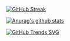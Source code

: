 [![GitHub Streak](https://streak-stats.demolab.com?user=breakstring&theme=solarized-dark&locale=zh&date_format=%5BY.%5Dn.j)](https://git.io/streak-stats)

<!--
**breakstring/breakstring** is a ✨ _special_ ✨ repository because its `README.md` (this file) appears on your GitHub profile.

Here are some ideas to get you started:

- 🔭 I’m currently working on ...
- 🌱 I’m currently learning ...
- 👯 I’m looking to collaborate on ...
- 🤔 I’m looking for help with ...
- 💬 Ask me about ...
- 📫 How to reach me: ...
- 😄 Pronouns: ...
- ⚡ Fun fact: ...
-->
[![Anurag's github stats](https://github-readme-stats.vercel.app/api?username=breakstring&theme=onedark)](https://github.com/anuraghazra/github-readme-stats)  


[![GitHub Trends SVG](https://api.githubtrends.io/user/svg/breakstring/langs)](https://githubtrends.io)

